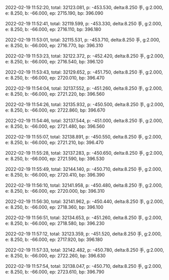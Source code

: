 2022-02-19 11:52:20, total: 32123.081, p: -453.530, delta:8.250 手, g:2.000, e: 8.250, b: -66.000, ep: 2715.190, bp: 396.090

2022-02-19 11:52:41, total: 32119.599, p: -453.330, delta:8.250 手, g:2.000, e: 8.250, b: -66.000, ep: 2716.110, bp: 396.180

2022-02-19 11:53:01, total: 32115.531, p: -453.710, delta:8.250 手, g:2.000, e: 8.250, b: -66.000, ep: 2716.770, bp: 396.310

2022-02-19 11:53:23, total: 32122.372, p: -452.420, delta:8.250 手, g:2.000, e: 8.250, b: -66.000, ep: 2716.540, bp: 396.120

2022-02-19 11:53:43, total: 32129.652, p: -451.750, delta:8.250 手, g:2.000, e: 8.250, b: -66.000, ep: 2720.010, bp: 396.470

2022-02-19 11:54:04, total: 32137.552, p: -451.260, delta:8.250 手, g:2.000, e: 8.250, b: -66.000, ep: 2721.220, bp: 396.560

2022-02-19 11:54:26, total: 32135.932, p: -450.500, delta:8.250 手, g:2.000, e: 8.250, b: -66.000, ep: 2722.860, bp: 396.670

2022-02-19 11:54:46, total: 32137.544, p: -451.000, delta:8.250 手, g:2.000, e: 8.250, b: -66.000, ep: 2721.480, bp: 396.560

2022-02-19 11:55:07, total: 32138.891, p: -450.550, delta:8.250 手, g:2.000, e: 8.250, b: -66.000, ep: 2721.210, bp: 396.470

2022-02-19 11:55:28, total: 32137.283, p: -450.650, delta:8.250 手, g:2.000, e: 8.250, b: -66.000, ep: 2721.590, bp: 396.530

2022-02-19 11:55:49, total: 32144.140, p: -450.710, delta:8.250 手, g:2.000, e: 8.250, b: -66.000, ep: 2720.410, bp: 396.390

2022-02-19 11:56:10, total: 32141.958, p: -450.480, delta:8.250 手, g:2.000, e: 8.250, b: -66.000, ep: 2720.000, bp: 396.310

2022-02-19 11:56:30, total: 32141.962, p: -450.440, delta:8.250 手, g:2.000, e: 8.250, b: -66.000, ep: 2718.360, bp: 396.100

2022-02-19 11:56:51, total: 32134.653, p: -451.260, delta:8.250 手, g:2.000, e: 8.250, b: -66.000, ep: 2718.580, bp: 396.230

2022-02-19 11:57:12, total: 32123.359, p: -451.520, delta:8.250 手, g:2.000, e: 8.250, b: -66.000, ep: 2717.920, bp: 396.180

2022-02-19 11:57:33, total: 32142.482, p: -450.780, delta:8.250 手, g:2.000, e: 8.250, b: -66.000, ep: 2722.260, bp: 396.630

2022-02-19 11:57:54, total: 32138.047, p: -450.710, delta:8.250 手, g:2.000, e: 8.250, b: -66.000, ep: 2723.610, bp: 396.790